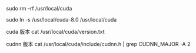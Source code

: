 sudo rm -rf /usr/local/cuda

sudo ln -s /usr/local/cuda-8.0 /usr/local/cuda



cuda 版本 
cat /usr/local/cuda/version.txt

cudnn 版本 
cat /usr/local/cuda/include/cudnn.h | grep CUDNN_MAJOR -A 2